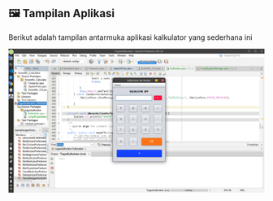 ## 🖼️ Tampilan Aplikasi

Berikut adalah tampilan antarmuka aplikasi kalkulator yang sederhana ini

![Tampilan Aplikasi](Screenshot%20from%202025-06-24%2009-43-49.png)
